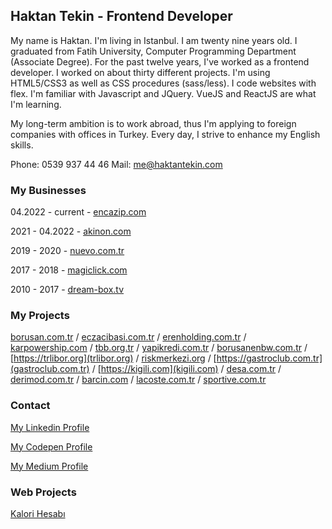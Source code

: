 ## Haktan Tekin - Frontend Developer

My name is Haktan.  I'm living in Istanbul. I am twenty nine years old.
I graduated from Fatih University, Computer Programming Department (Associate Degree). For the past twelve years, I've worked as a frontend developer. I worked on about thirty different projects. I'm using HTML5/CSS3 as well as CSS procedures (sass/less). I code websites with flex. I'm familiar with Javascript and JQuery. VueJS and ReactJS are what I'm learning.

My long-term ambition is to work abroad, thus I'm applying to foreign companies with offices in Turkey. Every day, I strive to enhance my English skills.

Phone: 0539 937 44 46
Mail: [me@haktantekin.com](me@haktantekin.com)

### My Businesses

04.2022 - current - [encazip.com](https://encazip.com)

2021 - 04.2022 - [akinon.com](https://akinon.com)

2019 - 2020 - [nuevo.com.tr](https://nuevo.com.tr)

2017 - 2018 - [magiclick.com](https://magiclick.com)

2010 - 2017 - [dream-box.tv](https://dream-box.tv)

### My Projects

[borusan.com.tr](https://borusan.com.tr) / [eczacibasi.com.tr](https://eczacibasi.com.tr) / [erenholding.com.tr](https://erenholding.com.tr) / [karpowership.com](https://karpowership.com) / [tbb.org.tr](https://tbb.org.tr) / [yapikredi.com.tr](https://yapikredi.com.tr) / [borusanenbw.com.tr](https://www.borusanenbw.com.tr) / [https://trlibor.org](trlibor.org) / [riskmerkezi.org](https://riskmerkezi.org) / [https://gastroclub.com.tr](gastroclub.com.tr) / [https://kigili.com](kigili.com) / [desa.com.tr](https://desa.com.tr) / [derimod.com.tr](https://derimod.com.tr) / [barcin.com](https://barcin.com) / [lacoste.com.tr](https://lacoste.com.tr) / [sportive.com.tr](https://sportive.com.tr)

### Contact

[My Linkedin Profile](https://www.linkedin.com/in/haktantekin/)

[My Codepen Profile](https://codepen.io/natkah)

[My Medium Profile](https://haktantekin.medium.com/)

### Web Projects

[Kalori Hesabı](https://kalorihesabi.com)
